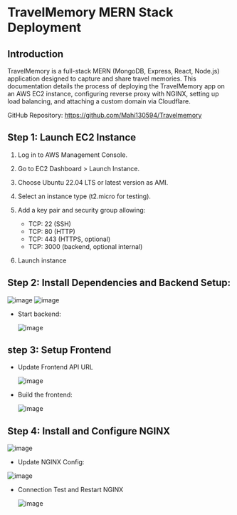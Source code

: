 # TravelMemory MERN Stack Deployment 
## Introduction

TravelMemory is a full-stack MERN (MongoDB, Express, React, Node.js) application designed to capture and share travel memories. This documentation details the process of deploying the TravelMemory app on an AWS EC2 instance, configuring reverse proxy with NGINX, setting up load balancing, and attaching a custom domain via Cloudflare.

GitHub Repository: https://github.com/Mahi130594/Travelmemory
## Step 1: Launch EC2 Instance
1. Log in to AWS Management Console.
2. Go to EC2 Dashboard > Launch Instance.
3. Choose Ubuntu 22.04 LTS or latest version as AMI.
4. Select an instance type (t2.micro for testing).
5. Add a key pair and security group allowing:
   - TCP: 22 (SSH)
   - TCP: 80 (HTTP)
   - TCP: 443 (HTTPS, optional)
   - TCP: 3000 (backend, optional internal)

 6. Launch instance
## Step 2: Install Dependencies and Backend Setup:
   
   ![image](https://github.com/user-attachments/assets/894f1d76-a357-4400-80e6-ea08bbd06f26)
   ![image](https://github.com/user-attachments/assets/f35ce82f-843b-4f3b-b914-926791c8e6ed)

 - Start backend:

   ![image](https://github.com/user-attachments/assets/633e9ffb-714b-447a-86c2-1a6f7f1e8126)

 ## step 3: Setup Frontend
  - Update Frontend API URL

    ![image](https://github.com/user-attachments/assets/04ad3643-a917-462c-96ec-b100cb9bb1dc)
  - Build the frontend:
    
    ![image](https://github.com/user-attachments/assets/6f7190f6-220a-4526-bb6c-809625e0bd9a)

   ## Step 4: Install and Configure NGINX
   ![image](https://github.com/user-attachments/assets/239d046b-a3a9-45a9-baf6-3999d4a7e75f)

  - Update NGINX Config:
   
   ![image](https://github.com/user-attachments/assets/9a3f6a30-f2f8-4a4a-92ab-3d4fa3cb69b8)

   - Connection Test and Restart NGINX

     ![image](https://github.com/user-attachments/assets/7ac999ff-882b-40b9-bb19-18f603ea1046)


